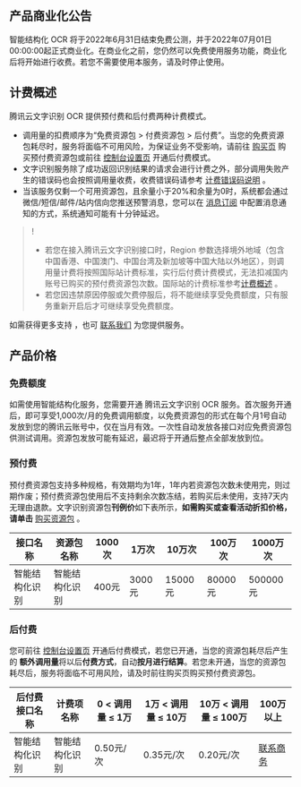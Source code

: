 ## 产品商业化公告 

智能结构化 OCR 将于2022年6月31日结束免费公测，并于2022年07月01日00:00:00起正式商业化。在商业化之前，您仍然可以免费使用服务功能，商业化后将开始进行收费。若您不需要使用本服务，请及时停止使用。

## 计费概述 

腾讯云文字识别 OCR 提供预付费和后付费两种计费模式。

- 调用量的扣费顺序为“免费资源包 > 付费资源包 > 后付费”。当您的免费资源包耗尽时，服务将面临不可用风险，为保证业务不受影响，请前往 [购买页](https://buy.cloud.tencent.com/iai_ocr) 购买预付费资源包或前往 [控制台设置页](https://console.cloud.tencent.com/ocr/settings) 开通后付费模式。
- 文字识别服务除了成功返回识别结果的请求会进行计费之外，部分调用失败产生的错误码也会按照调用量收费，收费错误码请参考 [计费错误码说明](https://cloud.tencent.com/document/product/866/45470) 。
- 当该服务仅剩一个可用资源包，且余量小于20%和余量为0时，系统都会通过微信/短信/邮件/站内信向您推送预警消息，您可以在 [消息订阅](https://console.cloud.tencent.com/message/subscription) 中配置消息通知的方式，系统通知可能有十分钟延迟。
>!
>- 若您在接入腾讯云文字识别接口时，Region 参数选择境外地域（包含中国香港、中国澳门、中国台湾及新加坡等中国大陆以外地区），则调用量计费将按照国际站计费标准，实行后付费计费模式，无法扣减国内账号已购买的预付费资源包次数。国际站的计费标准参考[计费概述](https://intl.cloud.tencent.com/zh/document/product/1005/36165) 。
>- 若您因违禁原因停服或欠费停服后，将不能继续享受免费额度，只有服务重新开启后才可继续享受免费额度。

如需获得更多支持 ，也可 [联系我们](https://cloud.tencent.com/about/connect) 为您提供服务。

## 产品价格

### 免费额度 

如需使用智能结构化服务，您需要开通 腾讯云文字识别 OCR 服务。首次服务开通后，即可享受1,000次/月的免费调用额度，以免费资源包的形式在每个月1号自动发放到您的腾讯云账号中，仅在当月有效。一次性自动发放各接口对应免费资源包供测试调用。资源包发放可能有延迟，最迟将于开通后整点全部发放到位。

### 预付费

预付费资源包支持多种规格，有效期均为1年，1年内若资源包次数未使用完，则过期作废；预付费资源包使用后不支持剩余次数冻结，若购买后未使用，支持7天内无理由退款。文字识别资源包**刊例价**如下表所示，**如需购买或查看活动折扣价格，请单击**  [购买资源包](https://buy.cloud.tencent.com/iai_ocr) 。

|接口名称|资源包名称|1000次|1万次|10万次|100万次|1000万次|
|--|--|--|--|--|--|--|
|智能结构化识别|智能结构化识别|400元|3000元|15000元|80000元|500000元|

### 后付费 

您可前往 [控制台设置页](https://console.cloud.tencent.com/ocr/settings) 开通后付费模式，若您已开通，当您的资源包耗尽后产生的 **额外调用量**将以后**付费方式**，自动**按月进行结算**。若您未开通，当您的资源包耗尽后，服务将面临不可用风险，请及时前往购买页购买预付费资源包。

|后付费接口名称|计费项名称|0 < 调用量 ≤ 1万|1万 < 调用量 ≤ 10万|10万 < 调用量 ≤ 100万|100万以上|
|--|--|--|--|--|--|
|智能结构化识别|智能结构化识别|0.50元/次|0.35元/次|0.20元/次|[联系商务](https://cloud.tencent.com/act/event/connect-service)|
